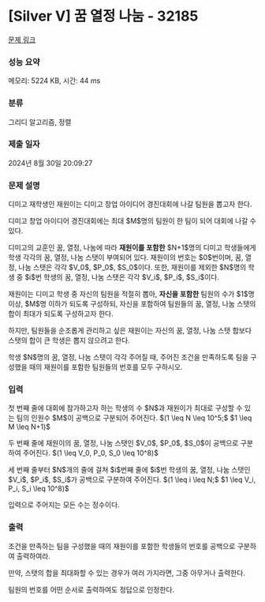 # [Silver V] 꿈 열정 나눔 - 32185 

[문제 링크](https://www.acmicpc.net/problem/32185) 

### 성능 요약

메모리: 5224 KB, 시간: 44 ms

### 분류

그리디 알고리즘, 정렬

### 제출 일자

2024년 8월 30일 20:09:27

### 문제 설명

<p>디미고 재학생인 재원이는 디미고 창업 아이디어 경진대회에 나갈 팀원을 뽑고자 한다.</p>

<p>디미고 창업 아이디어 경진대회에는 최대 $M$명의 팀원이 한 팀이 되어 대회에 나갈 수 있다.</p>

<p>디미고의 교훈인 꿈, 열정, 나눔에 따라 <strong>재원이를 포함한</strong> $N+1$명의 디미고 학생들에게 학생 각각의 꿈, 열정, 나눔 스탯이 부여되어 있다. 재원이의 번호는 $0$번이며, 꿈, 열정, 나눔 스탯은 각각 $V_0$, $P_0$, $S_0$이다. 또한, 재원이를 제외한 $N$명의 학생 중 $i$번 학생의 꿈, 열정, 나눔 스탯은 각각 $V_i$, $P_i$, $S_i$이다.</p>

<p>재원이는 디미고 학생 중 자신의 팀원을 적절히 뽑아, <strong>자신을 포함한</strong> 팀원의 수가 $1$명 이상, $M$명 이하가 되도록 구성하되, 자신을 포함하여 팀원들의 꿈, 열정, 나눔 스탯의 합이 최대가 되도록 구성하고자 한다.</p>

<p>하지만, 팀원들을 순조롭게 관리하고 싶은 재원이는 자신의 꿈, 열정, 나눔 스탯 합보다 스탯의 합이 큰 학생은 뽑지 않으려고 한다.</p>

<p>학생 $N$명의 꿈, 열정, 나눔 스탯이 각각 주어질 때, 주어진 조건을 만족하도록 팀을 구성했을 때의 재원이를 포함한 팀원들의 번호를 모두 구하시오.</p>

### 입력 

 <p>첫 번째 줄에 대회에 참가하고자 하는 학생의 수 $N$과 재원이가 최대로 구성할 수 있는 팀의 인원수 $M$이 공백으로 구분되어 주어진다. $(1 \leq N \leq 10^5;$ $1 \leq M \leq N+1)$</p>

<p>두 번째 줄에 재원이의 꿈, 열정, 나눔 스탯인 $V_0$, $P_0$, $S_0$이 공백으로 구분하여 주어진다. $(1 \leq V_0, P_0, S_0 \leq 10^8)$</p>

<p>세 번째 줄부터 $N$개의 줄에 걸쳐 $i$번째 줄에 $i$번 학생의 꿈, 열정, 나눔 스탯인 $V_i$, $P_i$, $S_i$가 공백으로 구분하여 주어진다. $(1 \leq i \leq N;$ $1 \leq V_i, P_i, S_i \leq 10^8)$</p>

<p>입력으로 주어지는 모든 수는 정수이다.</p>

### 출력 

 <p>조건을 만족하는 팀을 구성했을 때의 재원이를 포함한 학생들의 번호를 공백으로 구분하여 출력하여라.</p>

<p>만약, 스탯의 합을 최대화할 수 있는 경우가 여러 가지라면, 그중 아무거나 출력한다.</p>

<p>팀원의 번호를 어떤 순서로 출력하여도 정답으로 인정한다.</p>


